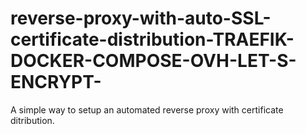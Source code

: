# reverse-proxy-with-auto-SSL-certificate-distribution-TRAEFIK-DOCKER-COMPOSE-OVH-LET-S-ENCRYPT-
A simple way to setup an automated reverse proxy with certificate ditribution.
